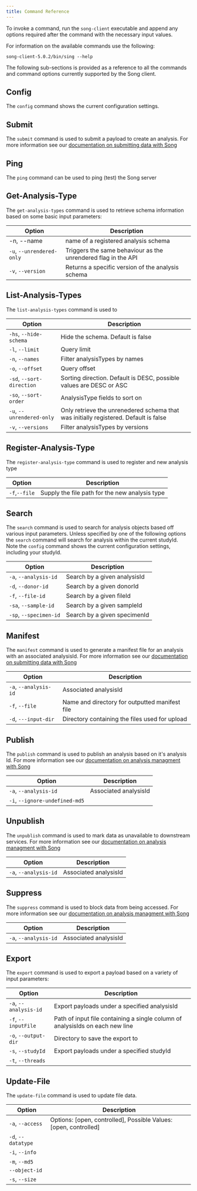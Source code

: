 ```yaml
---
title: Command Reference
---
```


To invoke a command, run the `song-client` executable and append any options required after the command with the necessary input values.

For information on the available commands use the following:

```shell
song-client-5.0.2/bin/sing --help
```

The following sub-sections is provided as a reference to all the commands and command options currently supported by the Song client.

## Config

The `config` command shows the current configuration settings.

## Submit

The `submit` command is used to submit a payload to create an analysis. For more information  see our [documentation on submitting data with Song](/documentation/song/user/submit/)

## Ping

The `ping` command can be used to ping (test) the Song server

## Get-Analysis-Type

The `get-analysis-types` command is used to retrieve schema information based on some basic input parameters:

| Option | Description |
|--|--|
|-n, --name| name of a registered analysis schema |
|`-u`, `--unrendered-only`| Triggers the same behaviour as the unrendered flag in the API |
|`-v`, `--version`| Returns a specific version of the analysis schema |

## List-Analysis-Types

The `list-analysis-types` command is used to

| Option | Description |
|--|--|
|`-hs`, `--hide-schema`|Hide the schema. Default is false|
|`-l`, `--limit`|Query limit|
|`-n`, `--names`|Filter analysisTypes by names|
|`-o`, `--offset`|Query offset|
|`-sd`, `--sort-direction`|Sorting direction. Default is DESC, possible values are DESC or ASC|
|`-so`, `--sort-order`|AnalysisType fields to sort on|
|`-u`, `--unrendered-only`|Only retrieve the unrenedered schema that was initially registered. Default is false|
|`-v`, `--versions`|Filter analysisTypes by versions|

## Register-Analysis-Type

<!--Please Confirme-->

The `register-analysis-type` command is used to register and new analysis type

| Option | Description |
|--|--|
|`-f`,`--file`| Supply the file path for the new analysis type |

## Search

The `search` command is used to search for analysis objects based off various input parameters. Unless specified by one of the following options the `search` command will search for analysis within the current studyId. Note the `config` command shows the current configuration settings, including your studyId.


| Option | Description |
|--|--|
|`-a`, `--analysis-id`|Search by a given analysisId|
|`-d`, `--donor-id`|Search by a given donorId|
|`-f`, `--file-id`|Search by a given fileId|
|`-sa`, `--sample-id`|Search by a given sampleId|
|`-sp`, `--specimen-id`|Search by a given specimenId|


## Manifest

The `manifest` command is used to generate a manifest file for an analysis with an associated analysisId. For more information  see our [documentation on submitting data with Song](/documentation/song/user/submit/)

| Option | Description |
|--|--|
|`-a`, `--analysis-id`| Associated analysisId |
|`-f`, `--file`| Name and directory for outputted manifest file |
|`-d`, `---input-dir`| Directory containing the files used for upload |


## Publish

The `publish` command is used to publish an analysis based on it's analysis Id. For more information see our [documentation on analysis managment with Song](/documentation/song/admin/analysismanagement/)

| Option | Description |
|--|--|
|`-a`, `--analysis-id`| Associated analysisId |
|`-i`, `--ignore-undefined-md5`|  |

## Unpublish

The `unpublish` command is used to mark data as unavailable to downstream services. For more information see our [documentation on analysis managment with Song](/documentation/song/admin/analysismanagement/)

| Option | Description |
|--|--|
|`-a`, `--analysis-id`| Associated analysisId |

## Suppress

The `suppress` command is used to block data from being accessed. For more information see our [documentation on analysis managment with Song](/documentation/song/admin/analysismanagement/)

| Option | Description |
|--|--|
|`-a`, `--analysis-id`| Associated analysisId |

## Export

<!--confirm-->

The `export` command is used to export a payload based on a variety of input parameters:

| Option | Description |
|--|--|
|`-a`, `--analysis-id`| Export payloads under a specified analysisId |
|`-f`, `--inputFile`|Path of input file containing a single column of analysisIds on each new line|
|`-o`, `--output-dir`|Directory to save the export to|
|`-s`, `--studyId`| Export payloads under a specified studyId|
|`-t`, `--threads`| |

## Update-File

<!--Please elaborate-->

The `update-file` command is used to update file data.

| Option | Description |
|--|--|
|`-a`, `--access`| Options: [open, controlled], Possible Values: [open, controlled] |
|`-d`, `--datatype`| |
|`-i`, `--info`||
|`-m`, `--md5`| |
|`--object-id`| |
|`-s`, `--size`| |
